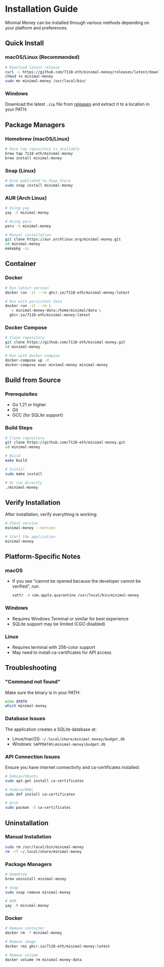 # Installation Guide

Minimal Money can be installed through various methods depending on your platform and preferences.

## Quick Install

### macOS/Linux (Recommended)
```bash
# Download latest release
curl -L https://github.com/7118-eth/minimal-money/releases/latest/download/minimal-money_$(uname -s)_$(uname -m).tar.gz | tar xz
chmod +x minimal-money
sudo mv minimal-money /usr/local/bin/
```

### Windows
Download the latest `.zip` file from [releases](https://github.com/7118-eth/minimal-money/releases) and extract it to a location in your PATH.

## Package Managers

### Homebrew (macOS/Linux)
```bash
# Once tap repository is available
brew tap 7118-eth/minimal-money
brew install minimal-money
```

### Snap (Linux)
```bash
# Once published to Snap Store
sudo snap install minimal-money
```

### AUR (Arch Linux)
```bash
# Using yay
yay -S minimal-money

# Using paru
paru -S minimal-money

# Manual installation
git clone https://aur.archlinux.org/minimal-money.git
cd minimal-money
makepkg -si
```

## Container

### Docker
```bash
# Run latest version
docker run -it --rm ghcr.io/7118-eth/minimal-money:latest

# Run with persistent data
docker run -it --rm \
  -v minimal-money-data:/home/minimal/data \
  ghcr.io/7118-eth/minimal-money:latest
```

### Docker Compose
```bash
# Clone repository
git clone https://github.com/7118-eth/minimal-money.git
cd minimal-money

# Run with docker-compose
docker-compose up -d
docker-compose exec minimal-money minimal-money
```

## Build from Source

### Prerequisites
- Go 1.21 or higher
- Git
- GCC (for SQLite support)

### Build Steps
```bash
# Clone repository
git clone https://github.com/7118-eth/minimal-money.git
cd minimal-money

# Build
make build

# Install
sudo make install

# Or run directly
./minimal-money
```

## Verify Installation

After installation, verify everything is working:

```bash
# Check version
minimal-money --version

# Start the application
minimal-money
```

## Platform-Specific Notes

### macOS
- If you see "cannot be opened because the developer cannot be verified", run:
  ```bash
  xattr -d com.apple.quarantine /usr/local/bin/minimal-money
  ```

### Windows
- Requires Windows Terminal or similar for best experience
- SQLite support may be limited (CGO disabled)

### Linux
- Requires terminal with 256-color support
- May need to install ca-certificates for API access

## Troubleshooting

### "Command not found"
Make sure the binary is in your PATH:
```bash
echo $PATH
which minimal-money
```

### Database Issues
The application creates a SQLite database at:
- Linux/macOS: `~/.local/share/minimal-money/budget.db`
- Windows: `%APPDATA%\minimal-money\budget.db`

### API Connection Issues
Ensure you have internet connectivity and ca-certificates installed:
```bash
# Debian/Ubuntu
sudo apt-get install ca-certificates

# Fedora/RHEL
sudo dnf install ca-certificates

# Arch
sudo pacman -S ca-certificates
```

## Uninstallation

### Manual Installation
```bash
sudo rm /usr/local/bin/minimal-money
rm -rf ~/.local/share/minimal-money
```

### Package Managers
```bash
# Homebrew
brew uninstall minimal-money

# Snap
sudo snap remove minimal-money

# AUR
yay -R minimal-money
```

### Docker
```bash
# Remove container
docker rm -f minimal-money

# Remove image
docker rmi ghcr.io/7118-eth/minimal-money:latest

# Remove volume
docker volume rm minimal-money-data
```